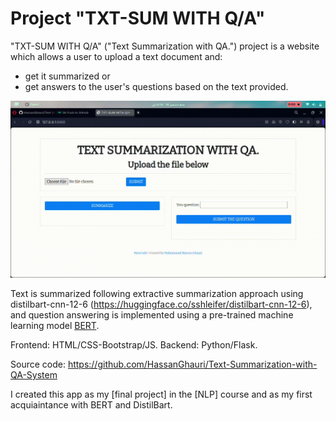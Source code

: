 # Project "TXT-SUM WITH Q/A" #

"TXT-SUM WITH Q/A" ("Text Summarization with QA.")</i> project is a website which allows a user to upload a text document and:
* get it summarized or
* get answers to the user's questions based on the text provided.

![TXT-SUM-QA Demo (gif)](static/txt_sum_qa.gif)

Text is summarized following extractive summarization approach using distilbart-cnn-12-6 
(https://huggingface.co/sshleifer/distilbart-cnn-12-6), and question answering is implemented using a pre-trained machine learning model [BERT](https://en.wikipedia.org/wiki/BERT_(language_model)).

Frontend: HTML/CSS-Bootstrap/JS.
Backend: Python/Flask.

Source code: https://github.com/HassanGhauri/Text-Summarization-with-QA-System

I created this app as my [final project] in the [NLP] course and as my first acquiaintance with BERT and DistilBart.
